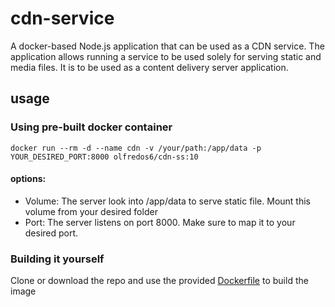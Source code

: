 # cdn-service

A docker-based Node.js application that can be used as a CDN service. 
The application allows running a service to be used solely for serving static and media files. It is to be used as a content delivery server application.

## usage
### Using pre-built docker container
``docker run --rm -d --name cdn -v /your/path:/app/data -p YOUR_DESIRED_PORT:8000 olfredos6/cdn-ss:10``
#### options:
- Volume: The server look into /app/data to serve static file. Mount this volume from your desired folder
- Port: The server listens on port 8000. Make sure to map it to your desired port.

### Building it yourself
Clone or download the repo and use the provided [Dockerfile](https://github.com/Olfredos6/cdn-service/blob/main/Dockerfile) to build the image
